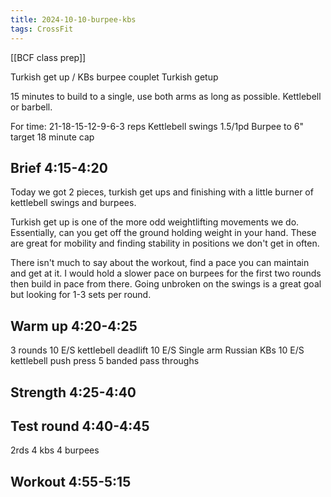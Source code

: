 ```yaml
---
title: 2024-10-10-burpee-kbs
tags: CrossFit
---
```


[[BCF class prep]] 

Turkish get up / KBs burpee couplet
Turkish getup

15 minutes to build to a single, use both arms as long as possible. Kettlebell or barbell.

For time:
21-18-15-12-9-6-3 reps
Kettlebell swings 1.5/1pd
Burpee to 6" target
18 minute cap

## Brief 4:15-4:20

Today we got 2 pieces, turkish get ups and finishing with a little burner of kettlebell swings and burpees.

Turkish get up is one of the more odd weightlifting movements we do. Essentially, can you get off the ground holding weight in your hand. These are great for mobility and finding stability in positions we don't get in often.

There isn't much to say about the workout, find a pace you can maintain and get at it. I would hold a slower pace on burpees for the first two rounds then build in pace from there. Going unbroken on the swings is a great goal but looking for 1-3 sets per round.

## Warm up 4:20-4:25

3 rounds
10 E/S kettlebell deadlift
10 E/S Single arm Russian KBs 
10 E/S kettlebell push press
5 banded pass throughs


## Strength 4:25-4:40

## Test round 4:40-4:45

2rds
4 kbs
4 burpees

## Workout 4:55-5:15
